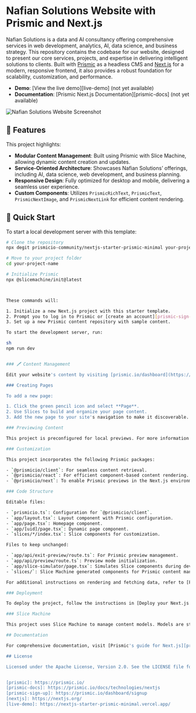 # Nafian Solutions Website with Prismic and Next.js

Nafian Solutions is a data and AI consultancy offering comprehensive services in web development, analytics, AI, data science, and business strategy. This repository contains the codebase for our website, designed to present our core services, projects, and expertise in delivering intelligent solutions to clients. Built with [Prismic](https://prismic.io/) as a headless CMS and [Next.js](https://nextjs.org/) for a modern, responsive frontend, it also provides a robust foundation for scalability, customization, and performance.

- **Demo**: [View the live demo][live-demo] (not yet available)
- **Documentation**: [Prismic Next.js Documentation][prismic-docs] (not yet available)

![Nafian Solutions Website Screenshot](https://user-images.githubusercontent.com/31219208/228821412-fdde92b2-c13c-4287-b799-611fa96a5fd6.png)

## 🌟 Features

This project highlights:
- **Modular Content Management**: Built using Prismic with Slice Machine, allowing dynamic content creation and updates.
- **Service-Oriented Architecture**: Showcases Nafian Solutions’ offerings, including AI, data science, web development, and business planning.
- **Responsive Design**: Fully optimized for desktop and mobile, delivering a seamless user experience.
- **Custom Components**: Utilizes `PrismicRichText`, `PrismicText`, `PrismicNextImage`, and `PrismicNextLink` for efficient content rendering.

## 🚀 Quick Start

To start a local development server with this template:

```sh
# Clone the repository
npx degit prismicio-community/nextjs-starter-prismic-minimal your-project-name

# Move to your project folder
cd your-project-name

# Initialize Prismic
npx @slicemachine/init@latest



These commands will:

1. Initialize a new Next.js project with this starter template.
2. Prompt you to log in to Prismic or [create an account][prismic-sign-up].
3. Set up a new Prismic content repository with sample content.

To start the development server, run:

sh
npm run dev


### 🖊️ Content Management

Edit your website's content by visiting [prismic.io/dashboard](https://prismic.io/dashboard), selecting your repository, and making changes.

### Creating Pages

To add a new page:

1. Click the green pencil icon and select **Page**.
2. Use Slices to build and organize your page content.
3. Add the new page to your site's navigation to make it discoverable.

### Previewing Content

This project is preconfigured for local previews. For more information on setting up previews for production or staging, refer to [Preview Drafts in Next.js](https://prismic.io/docs/technologies/preview-content-nextjs).

### Customization

This project incorporates the following Prismic packages:

- `@prismicio/client`: For seamless content retrieval.
- `@prismicio/react`: For efficient component-based content rendering.
- `@prismicio/next`: To enable Prismic previews in the Next.js environment.

### Code Structure

Editable files:

- `prismicio.ts`: Configuration for `@prismicio/client`.
- `app/layout.tsx`: Layout component with Prismic configuration.
- `app/page.tsx`: Homepage component.
- `app/[uid]/page.tsx`: Dynamic page component.
- `slices/*/index.tsx`: Slice components for customization.

Files to keep unchanged:

- `app/api/exit-preview/route.ts`: For Prismic preview management.
- `app/api/preview/route.ts`: Preview mode initialization.
- `app/slice-simulator/page.tsx`: Simulates Slice components during development.
- `slices/`: Slice Machine generated components for Prismic content management.

For additional instructions on rendering and fetching data, refer to [Fetch Data in Next.js](https://prismic.io/docs/technologies/fetch-data-nextjs) and [Template Content in Next.js](https://prismic.io/docs/technologies/template-content-nextjs).

### Deployment

To deploy the project, follow the instructions in [Deploy your Next.js App](https://prismic.io/docs/technologies/deploy-nextjs).

### Slice Machine

This project uses Slice Machine to manage content models. Models are stored locally and synced with Prismic. Learn more in [Model Content in Next.js](https://prismic.io/docs/technologies/model-content-nextjs).

## Documentation

For comprehensive documentation, visit [Prismic's guide for Next.js][prismic-docs] and the [technical references for Prismic packages](https://prismic.io/docs/technologies/technical-references).

## License

Licensed under the Apache License, Version 2.0. See the LICENSE file for details.


[prismic]: https://prismic.io/
[prismic-docs]: https://prismic.io/docs/technologies/nextjs
[prismic-sign-up]: https://prismic.io/dashboard/signup
[nextjs]: https://nextjs.org/
[live-demo]: https://nextjs-starter-prismic-minimal.vercel.app/
